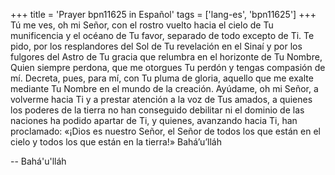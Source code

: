 +++
title = 'Prayer bpn11625 in Español'
tags = ['lang-es', 'bpn11625']
+++
Tú me ves, oh mi Señor, con el rostro vuelto hacia el cielo de Tu munificencia y el océano de Tu favor, separado de todo excepto de Ti. Te pido, por los resplandores del Sol de Tu revelación en el Sinaí y por los fulgores del Astro de Tu gracia que relumbra en el horizonte de Tu Nombre, Quien siempre perdona, que me otorgues Tu perdón y tengas compasión de mí. Decreta, pues, para mí, con Tu pluma de gloria, aquello que me exalte mediante Tu Nombre en el mundo de la creación. Ayúdame, oh mi Señor, a volverme hacia Ti y a prestar atención a la voz de Tus amados, a quienes los poderes de la tierra no han conseguido debilitar ni el dominio de las naciones ha podido apartar de Ti, y quienes, avanzando hacia Ti, han proclamado: «¡Dios es nuestro Señor, el Señor de todos los que están en el cielo y todos los que están en la tierra!»
Bahá’u’lláh

-- Bahá'u'lláh

